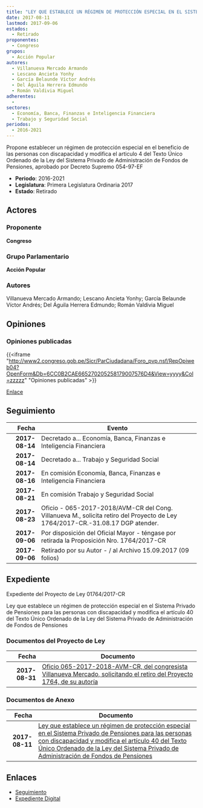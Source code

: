 ```yaml
---
title: "LEY QUE ESTABLECE UN RÉGIMEN DE PROTECCIÓN ESPECIAL EN EL SISTEMA PRIVADO DE PENSIONES PARA LAS PERSONAS CON DISCAPACIDAD Y MODIFICA EL ARTÍCULO 40 DEL TEXTO ÚNICO ORDENADO DE LA LEY DEL SISTEMA PRIVADO DE ADMINISTRACIÓN DE FONDOS DE PENSIONES"
date: 2017-08-11
lastmod: 2017-09-06
estados: 
  - Retirado
proponentes: 
  - Congreso
grupos: 
  - Acción Popular
autores: 
  - Villanueva Mercado Armando
  - Lescano Ancieta Yonhy
  - García Belaunde Víctor Andrés
  - Del Águila Herrera Edmundo
  - Román Valdivia Miguel
adherentes: 
  - 
sectores: 
  - Economía, Banca, Finanzas e Inteligencia Financiera
  - Trabajo y Seguridad Social
periodos: 
  - 2016-2021
---
```


Propone establecer un régimen de protección especial en el beneficio de las personas con discapacidad y modifica el articulo 4 del Texto Único Ordenado de la Ley del Sistema Privado de Administración de Fondos de Pensiones, aprobado por Decreto Supremo 054-97-EF

- **Periodo**: 2016-2021
- **Legislatura**: Primera Legislatura Ordinaria 2017
- **Estado**: Retirado

## Actores

### Proponente

**Congreso**

### Grupo Parlamentario

**Acción Popular**

### Autores

Villanueva Mercado Armando; Lescano Ancieta Yonhy; García Belaunde Víctor Andrés; Del Águila Herrera Edmundo; Román Valdivia Miguel


## Opiniones

### Opiniones publicadas

{{<iframe "http://www2.congreso.gob.pe/Sicr/ParCiudadana/Foro_pvp.nsf/RepOpiweb04?OpenForm&Db=6CC0B2CAE665270205258179007576D4&View=yyyy&Col=zzzzz" "Opiniones publicadas" >}}

[Enlace](http://www2.congreso.gob.pe/Sicr/ParCiudadana/Foro_pvp.nsf/RepOpiweb04?OpenForm&Db=6CC0B2CAE665270205258179007576D4&View=yyyy&Col=zzzzz)

## Seguimiento

| Fecha | Evento |
|------:|--------|
| **2017-08-14** | Decretado a... Economía, Banca, Finanzas e Inteligencia Financiera|
| **2017-08-14** | Decretado a... Trabajo y Seguridad Social|
| **2017-08-16** | En comisión Economía, Banca, Finanzas e Inteligencia Financiera|
| **2017-08-21** | En comisión Trabajo y Seguridad Social|
| **2017-08-23** | Oficio - 065-2017-2018/AVM-CR del Cong. Villanueva M., solicita retiro del Proyecto de Ley 1764/2017-CR.-31.08.17 DGP atender.|
| **2017-09-06** | Por disposición del Oficial Mayor - téngase por retirada la Proposición Nro. 1764/2017-CR|
| **2017-09-06** | Retirado por su Autor - / al Archivo 15.09.2017 (09 folios)|


## Expediente

Expediente del Proyecto de Ley 01764/2017-CR

Ley que establece un régimen de protección especial en el Sistema Privado de Pensiones para las personas con discapacidad y modifica el artículo 40 del Texto Único Ordenado de la Ley del Sistema Privado de Administración de Fondos de Pensiones


### Documentos del Proyecto de Ley

| Fecha | Documento |
|------:|--------|
| **2017-08-31** | [Oficio 065-2017-2018-AVM-CR, del congresista Villanueva Mercado, solicitando el retiro del Proyecto 1764, de su autoría](http://www.leyes.congreso.gob.pe/Documentos/2016_2021/Retiro_de_Proyecto/OFICIO-065-2017-2018-AVM-CR.pdf) |

### Documentos de Anexo

| Fecha | Documento |
|------:|--------|
| **2017-08-11** | [Ley que establece un régimen de protección especial en el Sistema Privado de Pensiones para las personas con discapacidad y modifica el artículo 40 del Texto Único Ordenado de la Ley del Sistema Privado de Administración de Fondos de Pensiones](http://www.leyes.congreso.gob.pe/Documentos/2016_2021/Proyectos_de_Ley_y_de_Resoluciones_Legislativas/PL0176420170811.PDF) |

## Enlaces 

- [Seguimiento](http://www2.congreso.gob.pehttp://www2.congreso.gob.pe/Sicr/TraDocEstProc/CLProLey2016.nsf/f7fff46988ca05b1052578e100829cc7/3b1a0f82a3df4f950525817900734eac?OpenDocument)
- [Expediente Digital](http://www2.congreso.gob.pehttp://www2.congreso.gob.pe/Sicr/TraDocEstProc/CLProLey2016.nsf/f7fff46988ca05b1052578e100829cc7/3b1a0f82a3df4f950525817900734eac?OpenDocument&Click=05257FB7005EB655.eb71d0cf91d8294e05256cdf006b5706/$Body/0.1C6C)
